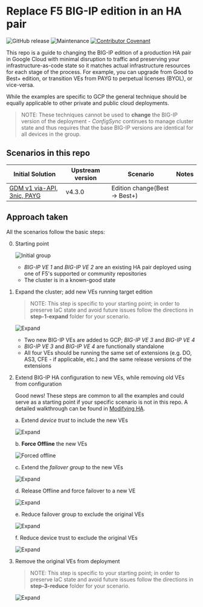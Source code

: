 # Replace F5 BIG-IP edition in an HA pair

![GitHub release](https://img.shields.io/github/v/release/memes/repo-template?sort=semver)
![Maintenance](https://img.shields.io/maintenance/yes/2023)
[![Contributor Covenant](https://img.shields.io/badge/Contributor%20Covenant-2.1-4baaaa.svg)](CODE_OF_CONDUCT.md)

This repo is a guide to changing the BIG-IP edition of a production HA pair in
Google Cloud with minimal disruption to traffic and preserving your infrastructure-as-code
state so it matches actual infrastructure resources for each stage of the process.
For example, you can upgrade from Good to Best+ edition, or transition VEs from
PAYG to perpetual licenses (BYOL), or vice-versa.

While the examples are specific to GCP the general technique should be equally
applicable to other private and public cloud deployments.

> NOTE: These techniques cannot be used to **change** the BIG-IP version of the
> deployment - *ConfigSync* continues to manage cluster state and thus requires
> that the base BIG-IP versions are identical for all devices in the group.

## Scenarios in this repo

|Initial Solution|Upstream version|Scenario|Notes|
|-----------------|----------------|-------|-----|
|[GDM v1 via-API, 3nic, PAYG]|v4.3.0|Edition change(Best -> Best+)||

## Approach taken

All the scenarios follow the basic steps:

0. Starting point

   ![Initial group](images/via-api/Initial%20group.png)

   * *BIG-IP VE 1* and *BIG-IP VE 2* are an existing HA pair deployed using one of
     F5's supported or community repositories
   * The cluster is in a known-good state

1. Expand the cluster; add new VEs running target edition

   > NOTE: This step is specific to your starting point; in order to preserve
   > IaC state and avoid future issues follow the directions in **step-1-expand**
   > folder for your scenario.

   ![Expand](images/via-api/Expanded%20group.png)

   * Two new BIG-IP VEs are added to GCP; *BIG-IP VE 3* and *BIG-IP VE 4*
   * *BIG-IP VE 3* and *BIG-IP VE 4* are functionally standalone
   * All four VEs should be running the same set of extensions (e.g. DO, AS3,
     CFE - if applicable, etc.) and the same release versions of the extensions

2. Extend BIG-IP HA configuration to new VEs, while removing old VEs from configuration

   Good news! These steps are common to all the examples and could serve as a
   starting point if your specific scenario is not in this repo. A detailed
   walkthrough can be found in [Modifying HA].

   a. Extend *device trust* to include the new VEs

      ![Expand](images/via-api/Added%20to%20device%20trust%20group.png)

   b. **Force Offline** the new VEs

      ![Forced offline](images/via-api/Forced%20offline.png)

   c. Extend the *failover group* to the new VEs

      ![Expand](images/via-api/Added%20to%20failover%20group.png)

   d. Release Offline and force failover to a new VE

      ![Expand](images/via-api/Force%20to%20standby.png)

   e. Reduce failover group to exclude the original VEs

      ![Expand](images/via-api/Reduce%20failover%20group.png)

   f. Reduce device trust to exclude the original VEs

      ![Expand](images/via-api/Reduce%20device%20trust.png)

3. Remove the original VEs from deployment

   > NOTE: This step is specific to your starting point; in order to preserve
   > IaC state and avoid future issues follow the directions in **step-3-reduce**
   > folder for your scenario.

   ![Expand](images/via-api/Final%20group.png)

[GDM v1 via-API, 3nic, PAYG]: https://github.com/F5Networks/f5-google-gdm-templates/tree/v4.3.0/supported/failover/same-net/via-api/3nic/existing-stack/payg
[Modifying HA]: README.md
